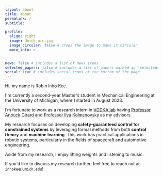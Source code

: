 ```yaml
---
layout: about
title: about
permalink: /
subtitle: 

profile:
  align: right
  image: Umich_pic.jpg
  image_circular: false # crops the image to make it circular
  more_info: >
    

news: false # includes a list of news items
selected_papers: false # includes a list of papers marked as "selected={true}"
social: true # includes social icons at the bottom of the page
---
```



Hi, my name is Robin Inho Kee. 

I'm currently a second-year Master's student in Mechanical Engineering at the University of Michigan, where I started in August 2023. 

I’m fortunate to work as a research intern in <a href='https://vodca.engin.umich.edu/'>VODKA lab</a> having <a href='https://vodca.engin.umich.edu/'>Professor Anouck Girard</a> and <a href='https://sites.google.com/a/umich.edu/kolmanovsky/'>Professor Ilya Kolmanovsky</a> as my advisors. 

My research focuses on developing **safety-guaranteed control for constrained systems** by leveraging formal methods from both **control theory** and **machine learning**. 
This work has practical applications in robotic systems, particularly in the fields of spacecraft and automotive engineering. 

Aside from my research, I enjoy lifting weights and listening to music. 

If you'd like to discuss my research further, feel free to reach out at ``inhokee@umich.edu``!
